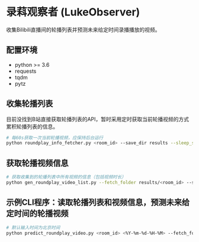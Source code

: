 # 录萪观察者 (LukeObserver)

收集Bilibili直播间的轮播列表并预测未来给定时间录播播放的视频。

## 配置环境

- python >= 3.6
- requests
- tqdm
- pytz

## 收集轮播列表

目前没找到B站直接获取轮播列表的API，暂时采用定时获取当前轮播视频的方式累积轮播列表的信息。

```bash
# 每60s获取一次当前轮播视频，应保持后台运行
python roundplay_info_fetcher.py <room_id> --save_dir results --sleep_sec 60
```

## 获取轮播视频信息

```bash
# 获取收集到的轮播列表中所有视频的信息（包括视频时长）
python gen_roundplay_video_list.py --fetch_folder results/<room_id> --sleep_sec 2
```

## 示例CLI程序：读取轮播列表和视频信息，预测未来给定时间的轮播视频

```bash
# 默认输入时间为北京时间
python predict_roundplay_video.py <room_id> <%Y-%m-%d-%H-%M> --fetch_folder results/<room_id>
```
